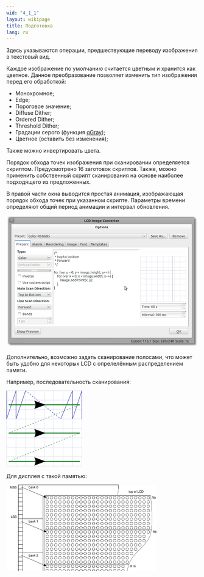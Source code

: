 ```yaml
---
wid: "4_1_1"
layout: wikipage
title: Подготовка
lang: ru
---
```

Здесь указываются операции, предшествующие переводу изображения в текстовый вид.

Каждое изображение по умолчанию считается цветным и хранится как цветное. Данное преобразование позволяет изменить тип изображения перед его обработкой:

  *  Монохромное;
  *  Edge;
  *  Пороговое значение;
  *  Diffuse Dither;
  *  Ordered Dither;
  *  Threshold Dither;
  *  Градации серого (функция [qGray](http://qt-project.org/doc/qt-4.8/qcolor.html#qGray-2));
  *  Цветное (оставить без изменения);

Также можно инвертировать цвета.

Порядок обхода точек изображения при сканировании определяется скриптом. Предусмотрено 16 заготовок скриптов. Также, можно применить собственный скрипт сканирования на основе наиболее подходящего из предложенных.

В правой части окна выводится простая анимация, изображающая порядок обхода точек при указанном скрипте. Параметры времени определяют общий период анимации и интервал обновления.

![Диалог настроек подготовки](prepare-1.png "Диалог настроек подготовки")

Дополнительно, возможно задать сканирование полосами, что может быть удобно для некоторых LCD с опрелелённым распределением памяти.

Например, последовательность сканирования:

![Пример направления сканирования](prepare-2.png "Пример направления сканирования")

Для дисплея с такой памятью:

![Пример организации памяти дисплея](prepare-3.png "Пример организации памяти дисплея")
